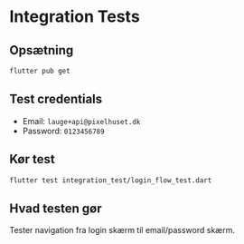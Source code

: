 # Integration Tests

## Opsætning

```bash
flutter pub get
```

## Test credentials

- Email: `lauge+api@pixelhuset.dk`
- Password: `0123456789`

## Kør test

```bash
flutter test integration_test/login_flow_test.dart
```

## Hvad testen gør

Tester navigation fra login skærm til email/password skærm.
